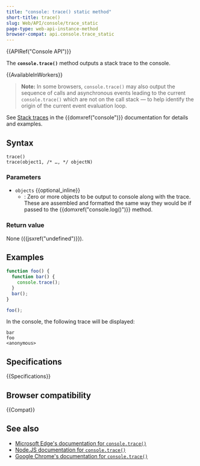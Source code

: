 ```yaml
---
title: "console: trace() static method"
short-title: trace()
slug: Web/API/console/trace_static
page-type: web-api-instance-method
browser-compat: api.console.trace_static
---
```


{{APIRef("Console API")}}

The **`console.trace()`** method outputs a stack trace to the console.

{{AvailableInWorkers}}

> **Note:** In some browsers, `console.trace()` may also output the sequence of calls and asynchronous events leading to the current `console.trace()` which are not on the call stack — to help identify the origin of the current event evaluation loop.

See [Stack traces](/en-US/docs/Web/API/console#stack_traces) in the
{{domxref("console")}} documentation for details and examples.

## Syntax

```js-nolint
trace()
trace(object1, /* …, */ objectN)
```

### Parameters

- `objects` {{optional_inline}}
  - : Zero or more objects to be output to console along with the trace. These are
    assembled and formatted the same way they would be if passed to the
    {{domxref("console.log()")}} method.

### Return value

None ({{jsxref("undefined")}}).

## Examples

```js
function foo() {
  function bar() {
    console.trace();
  }
  bar();
}

foo();
```

In the console, the following trace will be displayed:

```plain
bar
foo
<anonymous>
```

## Specifications

{{Specifications}}

## Browser compatibility

{{Compat}}

## See also

- [Microsoft Edge's documentation for `console.trace()`](https://learn.microsoft.com/en-us/microsoft-edge/devtools-guide-chromium/console/api#trace)
- [Node.JS documentation for `console.trace()`](https://nodejs.org/docs/latest/api/console.html#consoletracemessage-args)
- [Google Chrome's documentation for `console.trace()`](https://developer.chrome.com/docs/devtools/console/api/#trace)
